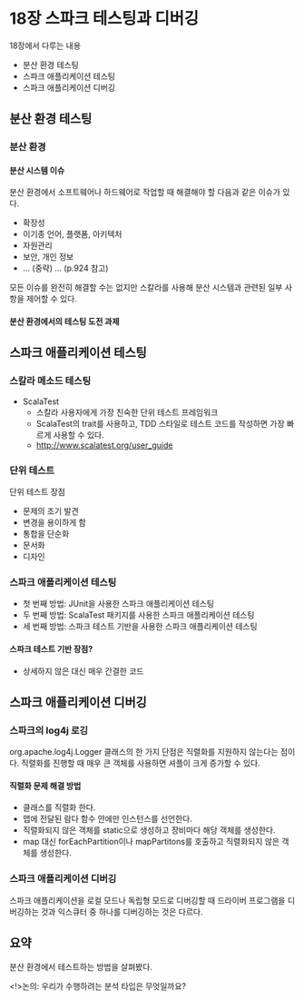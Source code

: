 # 18장 스파크 테스팅과 디버깅 

18장에서 다루는 내용

* 분산 환경 테스팅
* 스파크 애플리케이션 테스팅
* 스파크 애플리케이션 디버깅

## 분산 환경 테스팅

### 분산 환경

#### 분산 시스템 이슈
분산 환경에서 소프트웨어나 하드웨어로 작업할 때 해결해야 할 다음과 같은 이슈가 있다.

* 확장성 
* 이기종 언어, 플랫폼, 아키텍처
* 자원관리 
* 보안, 개인 정보
* ... (중략) ... (p.924 참고)

모든 이슈를 완전히 해결할 수는 없지만 스칼라를 사용해 분산 시스템과 관련된 일부 사항을 제어할 수 있다.

#### 분산 환경에서의 테스팅 도전 과제

## 스파크 애플리케이션 테스팅

### 스칼라 메소드 테스팅
* ScalaTest
  * 스칼라 사용자에게 가장 친숙한 단위 테스트 프레임워크
  * ScalaTest의 trait를 사용하고, TDD 스타일로 테스트 코드를 작성하면 가장 빠르게 사용할 수 있다.
  * http://www.scalatest.org/user_guide

### 단위 테스트
단위 테스트 장점

* 문제의 조기 발견
* 변경을 용이하게 함
* 통합을 단순화
* 문서화
* 디자인

### 스파크 애플리케이션 테스팅
* 첫 번째 방법: JUnit을 사용한 스파크 애플리케이션 테스팅
* 두 번째 방법: ScalaTest 패키지를 사용한 스파크 애플리케이션 테스팅
* 세 번째 방법: 스파크 테스트 기반을 사용한 스파크 애플리케이션 테스팅

#### 스파크 테스트 기반 장점?
* 상세하지 않은 대신 매우 간결한 코드

## 스파크 애플리케이션 디버깅

### 스파크의 log4j 로깅
org.apache.log4j.Logger 클래스의 한 가지 단점은 직렬화를 지원하지 않는다는 점이다.
직렬화를 진행할 때 매우 큰 객체를 사용하면 셔플이 크게 증가할 수 있다.

#### 직렬화 문제 해결 방법
* 클래스를 직렬화 한다.
* 맵에 전달된 람다 함수 안에만 인스턴스를 선언한다.
* 직렬화되지 않은 객체를 static으로 생성하고 장비마다 해당 객체를 생성한다.
* map 대신 forEachPartition이나 mapPartitons를 호출하고 직렬화되지 않은 객체를 생성한다.

### 스파크 애플리케이션 디버깅 
스파크 애플리케이션을 로컬 모드나 독립형 모드로 디버깅할 때 드라이버 프로그램을 디버깅하는 것과 익스큐터 중 하나를 디버깅하는 것은 다르다.

## 요약
분산 환경에서 테스트하는 방법을 살펴봤다.

<!>논의: 우리가 수행하려는 분석 타입은 무엇일까요?

